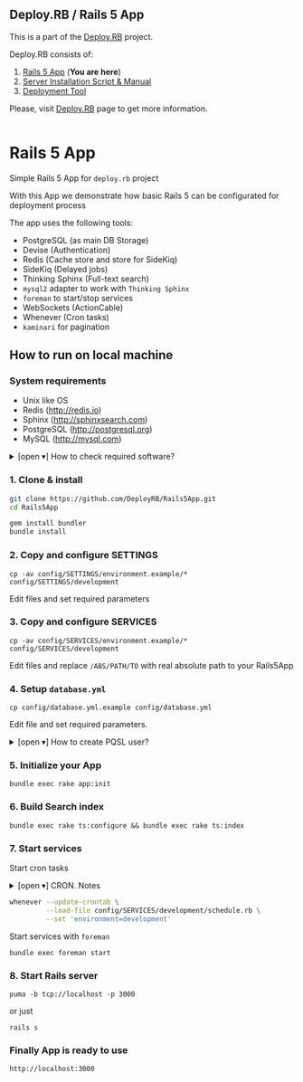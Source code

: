 ## Deploy.RB / Rails 5 App

This is a part of the [Deploy.RB](https://deployrb.github.io/) project.

Deploy.RB consists of:

1. [Rails 5 App](https://github.com/DeployRB/Rails5App) (**You are here**)
2. [Server Installation Script & Manual](https://github.com/DeployRB/SetupServer)
3. [Deployment Tool](https://github.com/DeployRB/DeployTool)

Please, visit [Deploy.RB](https://deployrb.github.io/) page to get more information.

```
```

# Rails 5 App

Simple Rails 5 App for `deploy.rb` project

With this App we demonstrate how basic Rails 5 can be configurated for deployment process

The app uses the following tools:

* PostgreSQL (as main DB Storage)
* Devise (Authentication)
* Redis (Cache store and store for SideKiq)
* SideKiq (Delayed jobs)
* Thinking Sphinx (Full-text search)
* `mysql2` adapter to work with `Thinking Sphinx`
* `foreman` to start/stop services
* WebSockets (ActionCable)
* Whenever (Cron tasks)
* `kaminari` for pagination

## How to run on local machine

### System requirements

- Unix like OS
- Redis (http://redis.io)
- Sphinx (http://sphinxsearch.com)
- PostgreSQL (http://postgresql.org)
- MySQL (http://mysql.com)

<details>
  <summary>[open ▾] How to check required software?</summary>

```
$ which rvm
/Users/$HOME/.rvm/bin/rvm

$ which redis-server
/usr/local/bin/redis-server

$ which searchd
/usr/local/bin/searchd

$ which psql
/usr/local/bin/psql

$ which mysql
/usr/local/bin/mysql
```

</details>

### 1. Clone & install

```sh
git clone https://github.com/DeployRB/Rails5App.git
cd Rails5App

gem install bundler
bundle install
```

### 2. Copy and configure SETTINGS


```
cp -av config/SETTINGS/environment.example/* config/SETTINGS/development
```

Edit files and set required parameters

### 3. Copy and configure SERVICES

```
cp -av config/SERVICES/environment.example/* config/SERVICES/development
```

Edit files and replace `/ABS/PATH/TO` with real absolute path to your Rails5App

### 4. Setup `database.yml`

```
cp config/database.yml.example config/database.yml
```

Edit file and set required parameters.

<details>
  <summary>[open ▾] How to create PQSL user?</summary>

```
psql -U postgres
CREATE USER "USER.NAME" WITH PASSWORD 'PaSssWorD!';
ALTER ROLE "USER.NAME" SUPERUSER CREATEDB;
\q
```

</details>

### 5. Initialize your App

```
bundle exec rake app:init
```

### 6. Build Search index

```
bundle exec rake ts:configure && bundle exec rake ts:index
```

### 7. Start services

Start cron tasks

<details>
  <summary>[open ▾] CRON. Notes</summary>

* tasks list `crontab -l`
* remove all tasks `crontab -r`

</details>

```sh
whenever --update-crontab \
         --load-file config/SERVICES/development/schedule.rb \
         --set 'environment=development'
```

Start services with `foreman`

```
bundle exec foreman start
```

### 8. Start Rails server

```
puma -b tcp://localhost -p 3000
```

or just

```
rails s
```

### Finally App is ready to use

```
http://localhost:3000
```
